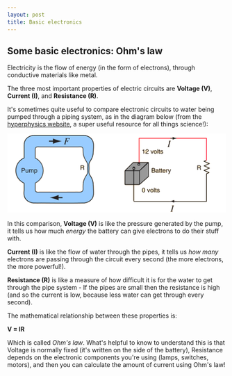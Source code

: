 ```yaml
---
layout: post
title: Basic electronics
---
```

## Some basic electronics: Ohm's law

Electricity is the flow of energy (in the form of electrons), through conductive materials like metal. 


The three most important properties of electric circuits are **Voltage (V)**, **Current (I)**, and **Resistance (R)**. 


It's sometimes quite useful to compare electronic circuits to water being pumped through a piping system, as in the diagram below (from the <a href= "http://hyperphysics.phy-astr.gsu.edu/hbase/electric/watcir2.html">hyperphysics website</a>, a super useful resource for all things science!):


![electric-pump](../img/curlaw.png "electric-pump")

In this comparison, **Voltage (V)** is like the pressure generated by the pump, it tells us how much *energy* the battery can give electrons to do their stuff with. 


**Current (I)** is like the flow of water through the pipes, it tells us *how many* electrons are passing through the circuit every second (the more electrons, the more powerful!). 


**Resistance (R)** is like a measure of how difficult it is for the water to get through the pipe system - If the pipes are small then the resistance is high (and so the current is low, because less water can get through every second). 


The mathematical relationship between these properties is:


**V = IR**


Which is called *Ohm's law*. What's helpful to know to understand this is that Voltage is normally fixed (it's written on the side of the battery), Resistance depends on the electronic components you're using (lamps, switches, motors), and then you can calculate the amount of current using Ohm's law!